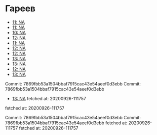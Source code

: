 # Гареев
- [11: NA](11.md)
- [11: NA](11.md)
- [10: NA](10.md)
- [12: NA](12.md)
- [11: NA](11.md)
- [12: NA](12.md)
- [12: NA](12.md)
- [13: NA](13.md)
- [13: NA](13.md)
- [12: NA](12.md)
- [13: NA](13.md)


Commit: 7869fbb53a1504bbaf7915cac43e54aeef0d3ebb
Commit: 7869fbb53a1504bbaf7915cac43e54aeef0d3ebb
- [13: NA](13.md)
 fetched at: 20200926-111757

 fetched at: 20200926-111757

Commit: 7869fbb53a1504bbaf7915cac43e54aeef0d3ebb
Commit: 7869fbb53a1504bbaf7915cac43e54aeef0d3ebb
 fetched at: 20200926-111757
 fetched at: 20200926-111757
